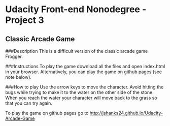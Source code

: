 # Udacity Front-end Nonodegree - Project 3
## Classic Arcade Game

###Description
This is a difficult version of the classic arcade game Frogger.

###Instructions
To play the game download all the files and open index.html in your browser.
Alternatively, you can play the game on github pages (see note below).

###How to play
Use the arrow keys to move the character.
Avoid hitting the bugs while trying to make it to the water on the other side of the stone. When you reach the water your character will move back to the grass so that you can try again.

To play the game on github pages go to http://jshanks24.github.io/Udacity-Arcade-Game